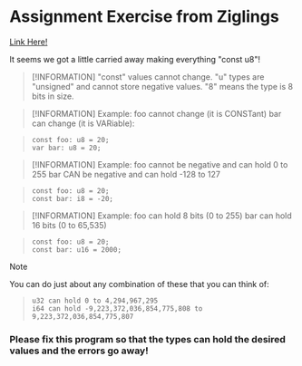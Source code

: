 # Assignment Exercise from Ziglings

[Link Here!](https://codeberg.org/ziglings/exercises/src/branch/main/exercises/003_assignment.zig)

It seems we got a little carried away making everything "const u8"!

> [!INFORMATION]
>     "const" values cannot change.
>     "u"     types are "unsigned" and cannot store negative values.
>     "8"     means the type is 8 bits in size.

> [!INFORMATION]
> Example: foo cannot change (it is CONSTant)
> bar can change (it is VARiable):

>     const foo: u8 = 20;
>     var bar: u8 = 20;

> [!INFORMATION]
> Example: foo cannot be negative and can hold 0 to 255
>          bar CAN be negative and can hold -128 to 127

>     const foo: u8 = 20;
>     const bar: i8 = -20;

> [!INFORMATION]
> Example: foo can hold 8 bits (0 to 255)
>          bar can hold 16 bits (0 to 65,535)

>     const foo: u8 = 20;
>     const bar: u16 = 2000;

> [!NOTE]
> You can do just about any combination of these that you can think of:

>     u32 can hold 0 to 4,294,967,295
>     i64 can hold -9,223,372,036,854,775,808 to 9,223,372,036,854,775,807

### Please fix this program so that the types can hold the desired values and the errors go away!
